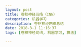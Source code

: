 ```yaml
---
layout: post
title: 卷积神经网络（CNN）
categories: 机器学习
description: 卷积神经网络总结
date: 2018-3-1 11:16:37
tags: [卷积神经网络, 机器学习, 算法]

---
```


